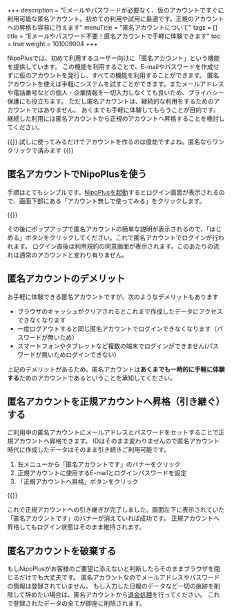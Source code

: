 +++
description = "Eメールやパスワードが必要なく、仮のアカウントですぐに利用可能な匿名アカウント。初めての利用や試用に最適です。正規のアカウントへの昇格も容易に行えます"
menuTitle = "匿名アカウントについて"
tags = []
title = "Eメールやパスワード不要！匿名アカウントで手軽に体験できます"
toc = true
weight = 101009004
+++

NipoPlusでは、初めて利用するユーザー向けに「匿名アカウント」という機能を提供しています。
この機能を利用することで、E-mailやパスワードを作成せずに仮のアカウントを発行し、すべての機能を利用することができます。
匿名アカウントを使えば手軽にシステムを試すことができます。またメールアドレスや電話番号などの個人・企業情報を一切入力しなくても良いため、プライバシー保護にも役立ちます。
ただし匿名アカウントは、継続的な利用をするためのアカウントではありません。
あくまでも手軽に体験してもらうことが目的です。
継続した利用には匿名アカウントから正規のアカウントへ昇格することを検討してください。


{{<alice pos="right" icon="ok">}}
試しに使ってみるだけでアカウントを作るのは億劫ですよね。匿名ならワンクリックで済みます
{{</alice>}}

## 匿名アカウントでNipoPlusを使う

手順はとてもシンプルです。[NipoPlusを起動](https://nipo-plus.web.app/)するとログイン画面が表示されるので、画面下部にある「アカウント無しで使ってみる」をクリックします。

{{<appscreen filename="signup-anonymous" title="匿名アカウントはEmailやパスワードの設定をせずに利用できるアカウントです" >}}

その後にポップアップで匿名アカウントの簡単な説明が表示されるので、「はじめる」ボタンをクリックしてください。これで匿名アカウントでログインが行われます。
ログイン直後は利用規約の同意画面が表示されます。このあたりの流れは通常のアカウントと変わり有りません。

## 匿名アカウントのデメリット

お手軽に体験できる匿名アカウントですが、次のようなデメリットもあります

- ブラウザのキャッシュがクリアされるとこれまで作成したデータにアクセスできなくなります
- 一度ログアウトすると同じ匿名アカウントでログインできなくなります（パスワードが無いため）
- スマートフォンやタブレットなど複数の端末でログインができません(パスワードが無いためログインできない)

上記のデメリットがあるため、匿名アカウントは**あくまでも一時的に手軽に体験する**ためのアカウントであるということを承知してください。

## 匿名アカウントを正規アカウントへ昇格（引き継ぐ）する

ご利用中の匿名アカウントにメールアドレスとパスワードをセットすることで正規アカウントへ昇格できます。
IDはそのまま変わりませんので匿名アカウント時代に作成したデータはそのまま引き続きご利用可能です。

1. 左メニューから「匿名アカウントです」のバナーをクリック
1. 正規アカウントに使用するE-mailとログインパスワードを設定
1. 「正規アカウントへ昇格」ボタンをクリック

{{<appscreen filename="promotion-account" title="匿名アカウントを正規アカウントへ昇格させるにはEmailとパスワードをセットする必要があります。なおNipoPlus上にすでに登録されているメールアドレスは利用できません" >}}

これで正規アカウントへの引き継ぎが完了しました。画面左下に表示されていた「匿名アカウントです」のバナーが消えていれば成功です。
正規アカウントへ昇格してもログイン状態はそのまま維持されます。

## 匿名アカウントを破棄する

もしNipoPlusがお客様のご要望に添えないと判断したらそのままブラウザを閉じるだけでも大丈夫です。
匿名アカウントなのでメールアドレスやパスワードの情報は登録されていません。
もし入力した日報のデータなど一切の痕跡を削除して辞めたい場合は、匿名アカウントから[退会処理](/manual/remove/initial-setting/)を行ってください。
これで登録されたデータの全てが即座に削除されます。

